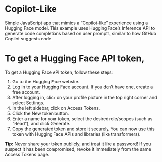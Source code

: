 # Copilot-Like
Simple JavaScript app that mimics a “Copilot-like” experience using a Hugging Face model. This example uses Hugging Face’s Inference API to generate code completions based on user prompts, similar to how GitHub Copilot suggests code. 

# To get a Hugging Face API token,
To get a Hugging Face API token, follow these steps:

1. Go to the Hugging Face website.
2. Log in to your Hugging Face account. If you don’t have one, create a free account.
3. After logging in, click on your profile picture in the top right corner and select Settings.
4. In the left sidebar, click on Access Tokens.
5. Click the New token button.
6. Enter a name for your token, select the desired role/scopes (such as “Read”), and click Generate.
7. Copy the generated token and store it securely. You can now use this token with Hugging Face APIs and libraries (like transformers).

**Tip:** Never share your token publicly, and treat it like a password! If you suspect it has been compromised, revoke it immediately from the same Access Tokens page.

